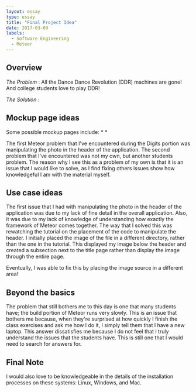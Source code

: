 ```yaml
---
layout: essay
type: essay
title: "Final Project Idea"
date: 2017-03-09
labels:
  - Software Engineering
  - Meteor
---
```


## Overview

_The Problem_ : All the Dance Dance Revolution (DDR) machines are gone! And college students love to play DDR!

_The Solution_ :

## Mockup page ideas
Some possible mockup pages include:
* 
* 

The first Meteor problem that I've encountered during the Digits portion was manipulating the photo in the header of the application. The second problem that I've encountered was not my own, but another students problem. The reason why I see this as a problem of my own is that it is an issue that I would like to solve, as I find fixing others issues show how knowledgeful I am with the material myself.

## Use case ideas
The first issue that I had with manipulating the photo in the header of the application was due to my lack of fine detail in the overall application. Also, it was due to my lack of knowledge of understanding how exactly the framework of Meteor comes together. The way that I solved this was rewatching the tutorial on the placement of the code to manipulate the header. I initially placed the image of the file in a different directory, rather than the one in the tutorial. This displayed my image below the header and created a subsection next to the title page rather than display the image through the entire page.

Eventually, I was able to fix this by placing the image source in a different area!

## Beyond the basics
The problem that still bothers me to this day is one that many students have; the build portion of Meteor runs very slowly. This is an issue that bothers me because, when they're surprised at how quickly I finish the class exercises and ask me how I do it, I simply tell them that I have a new laptop. This answer dissatisfies me because I do not feel that I truly understand the issues that the students have. This is still one that I would need to search for answers for.

## Final Note
I would also love to be knowledgeable in the details of the installation processes on these systems: Linux, Windows, and Mac.
